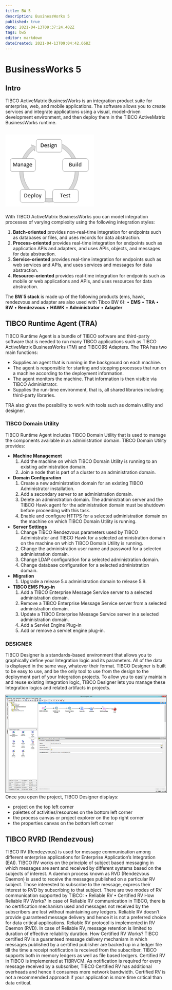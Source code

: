 ```yaml
---
title: BW 5
description: BusinessWorks 5
published: true
date: 2021-04-13T09:37:24.402Z
tags: bw5
editor: markdown
dateCreated: 2021-04-13T09:04:42.668Z
---
```


# BusinessWorks 5
## Intro

TIBCO ActiveMatrix BusinessWorks is an integration product suite for enterprise, web, and mobile applications.
The software allows you to create services and integrate applications using a visual, model-driven development environment, and then deploy them in the TIBCO ActiveMatrix BusinessWorks runtime.

![cicle.png](/bw5/cicle.png)
---

With TIBCO ActiveMatrix BusinessWorks you can model integration processes of varying complexity using the following integration styles:
1.	**Batch-oriented** provides non-real-time integration for endpoints such as databases or files, and uses records for data abstraction.
1.	**Process-oriented** provides real-time integration for endpoints such as application APIs and adapters, and uses APIs, objects, and messages for data abstraction.
1.	**Service-oriented** provides real-time integration for endpoints such as web services and APIs, and uses services and messages for data abstraction.
1.	**Resource-oriented** provides real-time integration for endpoints such as mobile or web applications and APIs, and uses resources for data abstraction.

The **BW 5 stack** is made up of the following products (ems, hawk, rendezvous and adapter are also used with Tibco BW 6):
•	**EMS**
•	**TRA**
• **BW**
•	**Rendezvous**
•	**HAWK**
•	**Administrator**
•	**Adapter**


## TIBCO Runtime Agent (TRA) 

TIBCO Runtime Agent is a bundle of TIBCO software and third-party software that is needed to run many TIBCO applications such as TIBCO ActiveMatrix BusinessWorks (TM) and TIBCO(R) Adapters. 
The TRA has two main functions: 
- Supplies an agent that is running in the background on each machine. 
- The agent is responsible for starting and stopping processes that run on a machine according to the deployment information. 
- The agent monitors the machine. That information is then visible via TIBCO Administrator. 
- Supplies the run-time environment, that is, all shared libraries including third-party libraries.

TRA also gives the possibility to work with tools such as domain utility and designer.

### TIBCO Domain Utility

TIBCO Runtime Agent includes TIBCO Domain Utility that is used to manage the components available in an administration domain.
TIBCO Domain Utility provides:
- **Machine Management**
  1. Add the machine on which TIBCO Domain Utility is running to an existing administration domain.
  1. Join a node that is part of a cluster to an administration domain.
- **Domain Configuration**
  1. Create a new administration domain for an existing TIBCO Administrator installation.
  1. Add a secondary server to an administration domain.
  1. Delete an administration domain. The administration server and the TIBCO Hawk agent for the administration domain must be shutdown before proceeding with this task.
  1. Enable and configure HTTPS for a selected administration domain on the machine on which TIBCO Domain Utility is running.
- **Server Settings**
  1. Change TIBCO Rendezvous parameters used by TIBCO Administrator and TIBCO Hawk for a selected administration domain on the machine on which TIBCO Domain Utility is running.
  1. Change the administration user name and password for a selected administration domain.
  1. Change LDAP configuration for a selected administration domain.
  1. Change database configuration for a selected administration domain.
- **Migration**
  1. Upgrade a release 5.x administration domain to release 5.9.
- **TIBCO EMS Plug-in**
  1. Add a TIBCO Enterprise Message Service server to a selected administration domain.
  1. Remove a TIBCO Enterprise Message Service server from a selected administration domain.
  1. Update a TIBCO Enterprise Message Service server in a selected administration domain.
  1. Add a Servlet Engine Plug-in
  1. Add or remove a servlet engine plug-in.

### DESIGNER
TIBCO Designer is a standards-based environment that allows you to graphically define your Integration logic and its parameters. All of the data is displayed in the same way, whatever their format. TIBCO Designer is built to be easy to use, and be the only tool to use from the design to the deployment part of your Integration projects. To allow you to easily maintain and reuse existing Integration logic, TIBCO Designer lets you manage these Integration logics and related artifacts in projects.

![des_ex.png](/bw5/des_ex.png)
Once you open the project, TIBCO Designer displays:
- project on the top left corner
- palettes of activities/resources on the bottom left corner
- the process canvas or project explorer on the top right corner
- the properties canvas on the bottom left corner

## TIBCO RVRD (Rendezvous)
TIBCO RV (Rendezvous) is used for message communication among different enterprise applications for Enterprise Application’s Integration (EAI).
TIBCO RV works on the principle of subject based messaging in which messages are sent and received by different systems based on the subjects of interest. A daemon process known as RVD (Rendezvous Daemon) is used to receive the messages published on a particular RV subject. Those interested to subscribe to the message, express their interest to RVD by subscribing to that subject.
There are two modes of RV communication supported by TIBCO:
•	Reliable RV
•	Certified RV
How Reliable RV Works?
In case of Reliable RV communication in TIBCO, there is no certification mechanism used and messages not received by the subscribers are lost without maintaining any ledgers. Reliable RV doesn’t provide guaranteed message delivery and hence it is not a preferred choice for data critical applications.
Reliable RV protocol is implemented in RV Daemon (RVD). In case of Reliable RV, message retention is limited to duration of effective reliability duration.
How Certified RV Works?
TIBCO certified RV is a guaranteed message delivery mechanism in which messages published by a certified publisher are backed up in a ledger file till the time a receipt notification is received from the subscriber.  TIBCO supports both in memory ledgers as well as file based ledgers.
Certified RV in TIBCO is implemented at TIBRVCM. As notification is required for every message received by a subscriber, TIBCO Certified RV has additional overheads and hence it consumes more network bandwidth. Certified RV is not a recommended approach if your application is more time critical than data critical.
  






